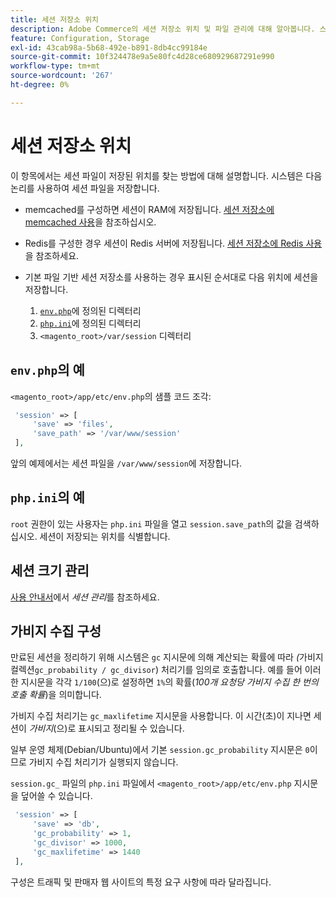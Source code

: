 ```yaml
---
title: 세션 저장소 위치
description: Adobe Commerce의 세션 저장소 위치 및 파일 관리에 대해 알아봅니다. 스토리지 논리 및 구성 옵션을 살펴봅니다.
feature: Configuration, Storage
exl-id: 43cab98a-5b68-492e-b891-8db4cc99184e
source-git-commit: 10f324478e9a5e80fc4d28ce680929687291e990
workflow-type: tm+mt
source-wordcount: '267'
ht-degree: 0%

---
```


# 세션 저장소 위치

이 항목에서는 세션 파일이 저장된 위치를 찾는 방법에 대해 설명합니다. 시스템은 다음 논리를 사용하여 세션 파일을 저장합니다.

- memcached를 구성하면 세션이 RAM에 저장됩니다. [세션 저장소에 memcached 사용](memcached.md)을 참조하십시오.
- Redis를 구성한 경우 세션이 Redis 서버에 저장됩니다. [세션 저장소에 Redis 사용](../cache/redis-session.md)을 참조하세요.
- 기본 파일 기반 세션 저장소를 사용하는 경우 표시된 순서대로 다음 위치에 세션을 저장합니다.

   1. [`env.php`](#example-in-envphp)에 정의된 디렉터리
   1. [`php.ini`](#example-in-phpini)에 정의된 디렉터리
   1. `<magento_root>/var/session` 디렉터리

## `env.php`의 예

`<magento_root>/app/etc/env.php`의 샘플 코드 조각:

```php
 'session' => [
     'save' => 'files',
     'save_path' => '/var/www/session'
 ],
```

앞의 예제에서는 세션 파일을 `/var/www/session`에 저장합니다.

## `php.ini`의 예

`root` 권한이 있는 사용자는 `php.ini` 파일을 열고 `session.save_path`의 값을 검색하십시오. 세션이 저장되는 위치를 식별합니다.

## 세션 크기 관리

[사용 안내서](https://experienceleague.adobe.com/en/docs/commerce-admin/systems/security/security-session-management)에서 _세션 관리_&#x200B;를 참조하세요.

## 가비지 수집 구성

만료된 세션을 정리하기 위해 시스템은 `gc` 지시문에 의해 계산되는 확률에 따라 _(_&#x200B;가비지 컬렉션`gc_probability / gc_divisor`) 처리기를 임의로 호출합니다. 예를 들어 이러한 지시문을 각각 `1/100`(으)로 설정하면 `1%`의 확률(_100개 요청당 가비지 수집 한 번의 호출 확률_)을 의미합니다.

가비지 수집 처리기는 `gc_maxlifetime` 지시문을 사용합니다. 이 시간(초)이 지나면 세션이 _가비지_(으)로 표시되고 정리될 수 있습니다.

일부 운영 체제(Debian/Ubuntu)에서 기본 `session.gc_probability` 지시문은 `0`이므로 가비지 수집 처리기가 실행되지 않습니다.

`session.gc_` 파일의 `php.ini` 파일에서 `<magento_root>/app/etc/env.php` 지시문을 덮어쓸 수 있습니다.

```php
 'session' => [
     'save' => 'db',
     'gc_probability' => 1,
     'gc_divisor' => 1000,
     'gc_maxlifetime' => 1440
 ],
```

구성은 트래픽 및 판매자 웹 사이트의 특정 요구 사항에 따라 달라집니다.

